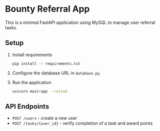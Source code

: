 # Bounty Referral App

This is a minimal FastAPI application using MySQL to manage user referral tasks.

## Setup

1. Install requirements
   ```bash
   pip install -r requirements.txt
   ```

2. Configure the database URL in `database.py`.

3. Run the application
   ```bash
   uvicorn main:app --reload
   ```

## API Endpoints

- `POST /users` - create a new user
- `POST /tasks/{user_id}` - verify completion of a task and award points
